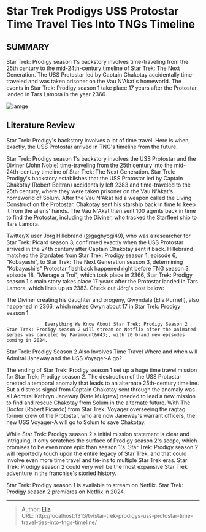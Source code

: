 # Star Trek Prodigys USS Protostar Time Travel Ties Into TNGs Timeline


## SUMMARY 



  Star Trek: Prodigy season 1&#39;s backstory involves time-traveling from the 25th century to the mid-24th-century timeline of Star Trek: The Next Generation.   The USS Protostar led by Captain Chakotay accidentally time-traveled and was taken prisoner on the Vau N&#39;Akat&#39;s homeworld.   The events in Star Trek: Prodigy season 1 take place 17 years after the Protostar landed in Tars Lamora in the year 2366.  

![iamge](https://static1.srcdn.com/wordpress/wp-content/uploads/2024/01/star-trek-prodigy-uss-protostar-time-travel-ties-tng-timeline.jpg)

## Literature Review
Star Trek: Prodigy&#39;s backstory involves a lot of time travel. Here is when, exactly, the USS Protostar arrived in TNG&#39;s timeline from the future.




Star Trek: Prodigy season 1&#39;s backstory involves the USS Protostar and the Diviner (John Noble) time-traveling from the 25th century into the mid-24th-century timeline of Star Trek: The Next Generation. Star Trek: Prodigy&#39;s backstory establishes that the USS Protostar led by Captain Chakotay (Robert Beltran) accidentally left 2383 and time-traveled to the 25th century, where they were taken prisoner on the Vau N&#39;Akat&#39;s homeworld of Solum. After the Vau N&#39;Akat hid a weapon called the Living Construct on the Protostar, Chakotay sent his starship back in time to keep it from the aliens&#39; hands. The Vau N&#39;Akat then sent 100 agents back in time to find the Protostar, including the Diviner, who tracked the Starfleet ship to Tars Lamora.




Twitter/X user Jörg Hillebrand (@gaghyogi49), who was a researcher for Star Trek: Picard season 3, confirmed exactly when the USS Protostar arrived in the 24th century after Captain Chakotay sent it back. Hillebrand matched the Stardates from Star Trek: Prodigy season 1, episode 6, &#34;Kobayashi&#34;, to Star Trek: The Next Generation season 3, determining &#34;Kobayashi&#39;s&#34; Protostar flashback happened right before TNG season 3, episode 18, &#34;Menage a Troi&#34;, which took place in 2366, Star Trek: Prodigy season 1&#39;s main story takes place 17 years after the Protostar landed in Tars Lamora, which lines up as 2383. Check out Jörg&#39;s post below:


 



The Diviner creating his daughter and progeny, Gwyndala (Ella Purnell), also happened in 2366, which makes Gwyn about 17 in Star Trek: Prodigy season 1.







                  Everything We Know About Star Trek: Prodigy Season 2   Star Trek: Prodigy season 2 will stream on Netflix after the animated series was canceled by Paramount&#43;, with 20 brand new episodes coming in 2024.    


 Star Trek: Prodigy Season 2 Also Involves Time Travel 
Where and when will Admiral Janeway and the USS Voyager-A go?
         

The ending of Star Trek: Prodigy season 1 set up a huge time travel mission for Star Trek: Prodigy season 2. The destruction of the USS Protostar created a temporal anomaly that leads to an alternate 25th-century timeline. But a distress signal from Captain Chakotay sent through the anomaly was all Admiral Kathryn Janeway (Kate Mulgrew) needed to lead a new mission to find and rescue Chakotay from Solum in the alternate future. With The Doctor (Robert Picardo) from Star Trek: Voyager overseeing the ragtag former crew of the Protostar, who are now Janeway&#39;s warrant officers, the new USS Voyager-A will go to Solum to save Chakotay.




While Star Trek: Prodigy season 2&#39;s initial mission statement is clear and intriguing, it only scratches the surface of Prodigy season 2&#39;s scope, which promises to be even more epic than season 1&#39;s. Star Trek: Prodigy season 2 will reportedly touch upon the entire legacy of Star Trek, and that could involve even more time travel and tie-ins to multiple Star Trek eras. Star Trek: Prodigy season 2 could very well be the most expansive Star Trek adventure in the franchise&#39;s storied history.



Star Trek: Prodigy season 1 is available to stream on Netflix. Star Trek: Prodigy season 2 premieres on Netflix in 2024.






---

> Author: [Ella](https://instagram.hk.cn/)  
> URL: http://localhost:1313/tv/star-trek-prodigys-uss-protostar-time-travel-ties-into-tngs-timeline/  

